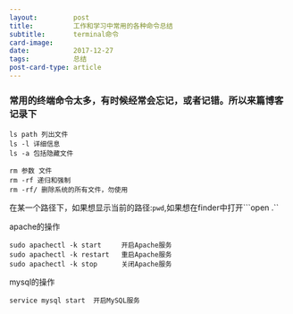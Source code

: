 ```yaml
---
layout:         post
title:          工作和学习中常用的各种命令总结
subtitle:       terminal命令
card-image:
date:           2017-12-27
tags:           总结
post-card-type: article
---
```

### 常用的终端命令太多，有时候经常会忘记，或者记错。所以来篇博客记录下

```shell
ls path 列出文件
ls -l 详细信息
ls -a 包括隐藏文件
```

```shell
rm 参数 文件 
rm -rf 递归和强制
rm -rf/ 删除系统的所有文件，勿使用
```

在某一个路径下，如果想显示当前的路径:```pwd```,如果想在finder中打开```open .``

apache的操作

```shell
sudo apachectl -k start 	开启Apache服务
sudo apachectl -k restart 	重启Apache服务
sudo apachectl -k stop	 	关闭Apache服务
```

mysql的操作

```shell
service mysql start  开启MySQL服务
```

